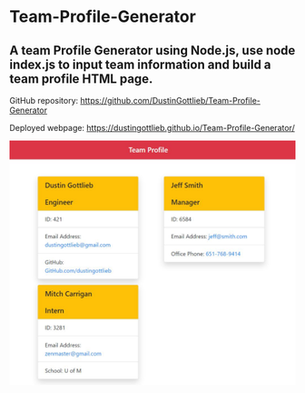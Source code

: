 # Team-Profile-Generator
## A team Profile Generator using Node.js, use node index.js to input team information and build a team profile HTML page.

GitHub repository:
https://github.com/DustinGottlieb/Team-Profile-Generator

Deployed webpage:
https://dustingottlieb.github.io/Team-Profile-Generator/

![Team Profile](./assets/Screenshot.JPG)